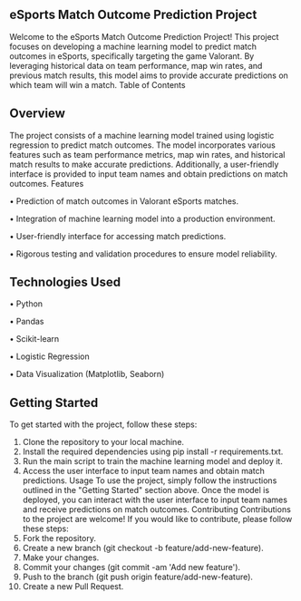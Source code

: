 ## eSports Match Outcome Prediction Project
Welcome to the eSports Match Outcome Prediction Project! This project focuses on developing a machine learning model to predict match outcomes in eSports, specifically targeting the game Valorant. By leveraging historical data on team performance, map win rates, and previous match results, this model aims to provide accurate predictions on which team will win a match.
Table of Contents


## Overview

The project consists of a machine learning model trained using logistic regression to predict match outcomes. The model incorporates various features such as team performance metrics, map win rates, and historical match results to make accurate predictions. Additionally, a user-friendly interface is provided to input team names and obtain predictions on match outcomes.
Features

•	Prediction of match outcomes in Valorant eSports matches.

•	Integration of machine learning model into a production environment.

•	User-friendly interface for accessing match predictions.

•	Rigorous testing and validation procedures to ensure model reliability.

## Technologies Used

•	Python

•	Pandas

•	Scikit-learn

•	Logistic Regression

•	Data Visualization (Matplotlib, Seaborn)

## Getting Started

To get started with the project, follow these steps:
1.	Clone the repository to your local machine.
2.	Install the required dependencies using pip install -r requirements.txt.
3.	Run the main script to train the machine learning model and deploy it.
4.	Access the user interface to input team names and obtain match predictions.
Usage
To use the project, simply follow the instructions outlined in the "Getting Started" section above. Once the model is deployed, you can interact with the user interface to input team names and receive predictions on match outcomes.
Contributing
Contributions to the project are welcome! If you would like to contribute, please follow these steps:
1.	Fork the repository.
2.	Create a new branch (git checkout -b feature/add-new-feature).
3.	Make your changes.
4.	Commit your changes (git commit -am 'Add new feature').
5.	Push to the branch (git push origin feature/add-new-feature).
6.	Create a new Pull Request.

